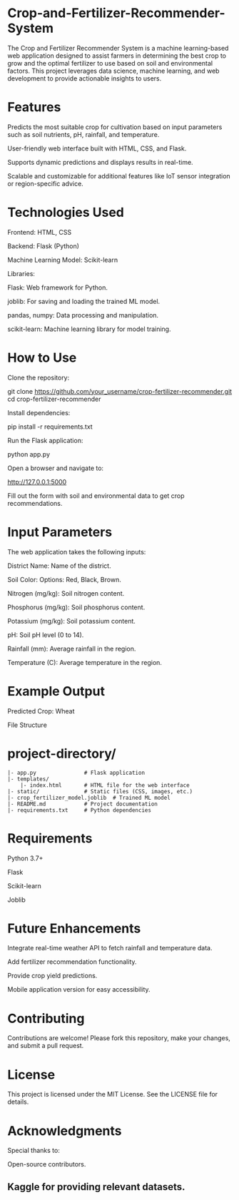 # Crop-and-Fertilizer-Recommender-System
The Crop and Fertilizer Recommender System is a machine learning-based web application designed to assist farmers in determining the best crop to grow and the optimal fertilizer to use based on soil and environmental factors. This project leverages data science, machine learning, and web development to provide actionable insights to users.

# Features

Predicts the most suitable crop for cultivation based on input parameters such as soil nutrients, pH, rainfall, and temperature.

User-friendly web interface built with HTML, CSS, and Flask.

Supports dynamic predictions and displays results in real-time.

Scalable and customizable for additional features like IoT sensor integration or region-specific advice.

# Technologies Used

Frontend: HTML, CSS

Backend: Flask (Python)

Machine Learning Model: Scikit-learn

Libraries:

Flask: Web framework for Python.

joblib: For saving and loading the trained ML model.

pandas, numpy: Data processing and manipulation.

scikit-learn: Machine learning library for model training.

# How to Use

Clone the repository:

git clone https://github.com/your_username/crop-fertilizer-recommender.git
cd crop-fertilizer-recommender

Install dependencies:

pip install -r requirements.txt

Run the Flask application:

python app.py

Open a browser and navigate to:

http://127.0.0.1:5000

Fill out the form with soil and environmental data to get crop recommendations.

# Input Parameters

The web application takes the following inputs:

District Name: Name of the district.

Soil Color: Options: Red, Black, Brown.

Nitrogen (mg/kg): Soil nitrogen content.

Phosphorus (mg/kg): Soil phosphorus content.

Potassium (mg/kg): Soil potassium content.

pH: Soil pH level (0 to 14).

Rainfall (mm): Average rainfall in the region.

Temperature (C): Average temperature in the region.

# Example Output

Predicted Crop: Wheat

File Structure

# project-directory/
    |- app.py               # Flask application
    |- templates/
        |- index.html       # HTML file for the web interface
    |- static/              # Static files (CSS, images, etc.)
    |- crop_fertilizer_model.joblib  # Trained ML model
    |- README.md            # Project documentation
    |- requirements.txt     # Python dependencies

# Requirements

Python 3.7+

Flask

Scikit-learn

Joblib

# Future Enhancements

Integrate real-time weather API to fetch rainfall and temperature data.

Add fertilizer recommendation functionality.

Provide crop yield predictions.

Mobile application version for easy accessibility.

# Contributing

Contributions are welcome! Please fork this repository, make your changes, and submit a pull request.

# License

This project is licensed under the MIT License. See the LICENSE file for details.

# Acknowledgments

Special thanks to:

Open-source contributors.

Kaggle for providing relevant datasets.
------------------------------------------------------
